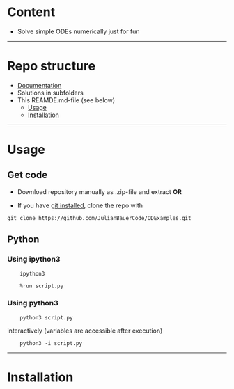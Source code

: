 # Content

 - Solve simple ODEs numerically just for fun

--------------------------------------------------

# Repo structure

 - [Documentation](doc/doc.pdf)
 - Solutions in subfolders
 - This REAMDE.md-file (see below)
   - [Usage](#usage)
   - [Installation](#installation)

--------------------------------------------------

# Usage

## Get code

- Download repository manually as .zip-file and extract **OR**

- If you have [git installed](#installation), clone the repo with

`git clone https://github.com/JulianBauerCode/ODExamples.git`


## Python

### Using ipython3

        ipython3

        %run script.py

### Using python3

        python3 script.py

interactively (variables are accessible after execution)

        python3 -i script.py

--------------------------------------------------

# Installation

